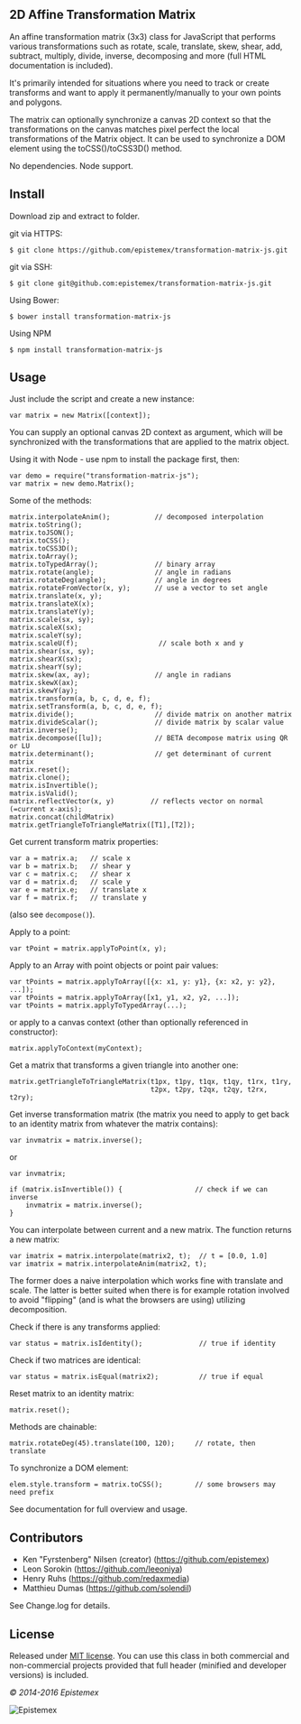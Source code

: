 2D Affine Transformation Matrix
-------------------------------

An affine transformation matrix (3x3) class for JavaScript that performs
various transformations such as rotate, scale, translate, skew, shear, add,
subtract, multiply, divide, inverse, decomposing and more (full HTML
documentation is included).

It's primarily intended for situations where you need to track or create
transforms and want to apply it permanently/manually to your own points
and polygons.

The matrix can optionally synchronize a canvas 2D context so that the
transformations on the canvas matches pixel perfect the local
transformations of the Matrix object. It can be used to synchronize a
DOM element using the toCSS()/toCSS3D() method.

No dependencies. Node support.


Install
-------

Download zip and extract to folder.

git via HTTPS:

    $ git clone https://github.com/epistemex/transformation-matrix-js.git

git via SSH:

    $ git clone git@github.com:epistemex/transformation-matrix-js.git

Using Bower:

    $ bower install transformation-matrix-js

Using NPM

    $ npm install transformation-matrix-js


Usage
-----

Just include the script and create a new instance:

    var matrix = new Matrix([context]);

You can supply an optional canvas 2D context as argument, which will be
synchronized with the transformations that are applied to the matrix
object.

Using it with Node - use npm to install the package first, then:

    var demo = require("transformation-matrix-js");
    var matrix = new demo.Matrix();

Some of the methods:

    matrix.interpolateAnim();           // decomposed interpolation
    matrix.toString();
    matrix.toJSON();
    matrix.toCSS();
    matrix.toCSS3D();
    matrix.toArray();
	matrix.toTypedArray();				// binary array
    matrix.rotate(angle);    		    // angle in radians
    matrix.rotateDeg(angle);   		    // angle in degrees
    matrix.rotateFromVector(x, y);      // use a vector to set angle
    matrix.translate(x, y);
    matrix.translateX(x);
    matrix.translateY(y);
    matrix.scale(sx, sy);
    matrix.scaleX(sx);
    matrix.scaleY(sy);
    matrix.scaleU(f);                    // scale both x and y
    matrix.shear(sx, sy);
    matrix.shearX(sx);
    matrix.shearY(sy);
    matrix.skew(ax, ay);                // angle in radians
    matrix.skewX(ax);
    matrix.skewY(ay);
    matrix.transform(a, b, c, d, e, f);
    matrix.setTransform(a, b, c, d, e, f);
    matrix.divide();                    // divide matrix on another matrix
    matrix.divideScalar();              // divide matrix by scalar value
    matrix.inverse();
    matrix.decompose([lu]);             // BETA decompose matrix using QR or LU
    matrix.determinant();               // get determinant of current matrix
	matrix.reset();
    matrix.clone();
    matrix.isInvertible();
	matrix.isValid();
    matrix.reflectVector(x, y)         // reflects vector on normal (=current x-axis);
    matrix.concat(childMatrix)
    matrix.getTriangleToTriangleMatrix([T1],[T2]);  

Get current transform matrix properties:

    var a = matrix.a;	// scale x
    var b = matrix.b;	// shear y
    var c = matrix.c;	// shear x
    var d = matrix.d;	// scale y
    var e = matrix.e;	// translate x
    var f = matrix.f;	// translate y

(also see `decompose()`).

Apply to a point:

    var tPoint = matrix.applyToPoint(x, y);

Apply to an Array with point objects or point pair values:

    var tPoints = matrix.applyToArray([{x: x1, y: y1}, {x: x2, y: y2}, ...]);
    var tPoints = matrix.applyToArray([x1, y1, x2, y2, ...]);
    var tPoints = matrix.applyToTypedArray(...);

or apply to a canvas context (other than optionally referenced in constructor):

    matrix.applyToContext(myContext);

Get a matrix that transforms a given triangle into another one:

    matrix.getTriangleToTriangleMatrix(t1px, t1py, t1qx, t1qy, t1rx, t1ry,
                                       t2px, t2py, t2qx, t2qy, t2rx, t2ry);  

Get inverse transformation matrix (the matrix you need to apply to get back
to an identity matrix from whatever the matrix contains):

    var invmatrix = matrix.inverse();

or

    var invmatrix;

    if (matrix.isInvertible()) {                  // check if we can inverse
        invmatrix = matrix.inverse();
    }

You can interpolate between current and a new matrix. The function
returns a new matrix:

    var imatrix = matrix.interpolate(matrix2, t);  // t = [0.0, 1.0]
    var imatrix = matrix.interpolateAnim(matrix2, t);

The former does a naive interpolation which works fine with translate
and scale. The latter is better suited when there is for example rotation
involved to avoid "flipping" (and is what the browsers are using) utilizing
decomposition.

Check if there is any transforms applied:

    var status = matrix.isIdentity();              // true if identity

Check if two matrices are identical:

    var status = matrix.isEqual(matrix2);          // true if equal

Reset matrix to an identity matrix:

    matrix.reset();

Methods are chainable:

    matrix.rotateDeg(45).translate(100, 120);     // rotate, then translate

To synchronize a DOM element:

    elem.style.transform = matrix.toCSS();        // some browsers may need prefix

See documentation for full overview and usage.


Contributors
------------

- Ken "Fyrstenberg" Nilsen (creator) (https://github.com/epistemex)
- Leon Sorokin (https://github.com/leeoniya)
- Henry Ruhs (https://github.com/redaxmedia)
- Matthieu Dumas (https://github.com/solendil)

See Change.log for details.


License
-------

Released under [MIT license](http://choosealicense.com/licenses/mit/). You can use this class in both commercial and non-commercial projects provided that full header (minified and developer versions) is included.

*&copy; 2014-2016 Epistemex*

![Epistemex](http://i.imgur.com/wZSsyt8.png)

